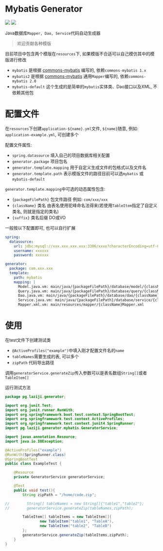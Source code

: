 # Mybatis Generator
![](https://img.shields.io/github/languages/top/github-laziji/mybatis-generator.svg?style=flat)
![](https://img.shields.io/github/stars/gitHub-laziji/mybatis-generator.svg?style=social)



Java数据库`Mapper, Dao, Service`代码自动生成器


> 欢迎贡献各种模版

目前项目中包含两个模版在`resources`下, 如果模版不合适可以自己模仿其中的模版进行修改

- `mybatis` 是根据 [commons-mybatis](https://github.com/GitHub-Laziji/commons-mybatis) 编写的, 依赖`commons-mybatis 1.x`
- `mybatis2` 是根据 [commons-mybatis](https://github.com/GitHub-Laziji/commons-mybatis) 通用`Mapper`编写的, 依赖`commons-mybatis 2.0`
- `mybatis-default` 这个生成的是简单的`mybatis`实体类、Dao接口以及XML, 不依赖其他包


# 配置文件
在`resources`下创建`application-${name}.yml`文件, `${name}`随意, 例如: `application-example.yml`, 可创建多个

配置文件属性:
- `spring.datasource` 填入自己的项目数据库相关配置
- `generator.package` 项目包名
- `generator.template.mapping` 用于自定义生成文件的包格式以及文件名
- `generator.template.path` 表示模版文件的路径目前可以选`mybatis` 或 `mybatis-default`

`generator.template.mapping`中可选的动态属性包含:
- `{packageFilePath}` 包文件路径 例如: `com/xxx/xxx`
- `{className}` 类名 由表名使用驼峰命名法得来(若使用`TableItem`指定了自定义类名, 则就是指定的类名)
- `{suffix}` 类名后缀 DO或VO

一般按以下配置即可, 也可以自行扩展
```yml
spring:
  datasource:
    url: jdbc:mysql://xxx.xxx.xxx.xxx:3306/xxxx?characterEncoding=utf-8
    username: xxxxxx
    password: xxxxxx

generator:
  package: com.xxx.xxx
  template:
    path: mybatis
    mapping: |
      Model.java.vm: main/java/{packageFilePath}/database/model/{className}.java
      Query.java.vm: main/java/{packageFilePath}/database/query/{className}Query.java
      Dao.java.vm: main/java/{packageFilePath}/database/dao/{className}.java
      Service.java.vm: main/java/{packageFilePath}/database/service/{className}Service.java
      Mapper.xml.vm: main/resources/mapper/{className}Mapper.xml
```

# 使用
在test文件下创建测试类
- `@ActiveProfiles("example")`中填入刚才配置文件名的`name`
- `tableNames`需要生成的表, 可以多个
- `zipPath` 代码导出路径

调用`generatorService.generateZip`传入参数可以是表名数组`String[]`或者`TableItem[]`

运行测试方法
```Java
package pg.laziji.generator;

import org.junit.Test;
import org.junit.runner.RunWith;
import org.springframework.boot.test.context.SpringBootTest;
import org.springframework.test.context.ActiveProfiles;
import org.springframework.test.context.junit4.SpringRunner;
import pg.laziji.generator.mybatis.GeneratorService;

import javax.annotation.Resource;
import java.io.IOException;

@ActiveProfiles("example")
@RunWith(SpringRunner.class)
@SpringBootTest
public class ExampleTest {

    @Resource
    private GeneratorService generatorService;

    @Test
    public void test(){
        String zipPath = "/home/code.zip";

//        String[] tableNames = new String[]{"table1","table2"};
//        generatorService.generateZip(tableNames,zipPath);

        TableItem[] tableItems = new TableItem[]{
                new TableItem("table1", "TableA"),
                new TableItem("table2", "TableB")
        };
        generatorService.generateZip(tableItems,zipPath);
    }
}
```
